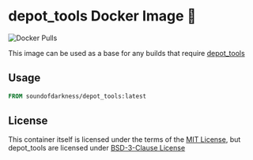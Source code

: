 # depot_tools Docker Image 🐋

![Docker Pulls](https://img.shields.io/docker/pulls/soundofdarkness/depot_tools?style=for-the-badge)

This image can be used as a base for any builds that require [depot_tools](https://chromium.googlesource.com/chromium/tools/depot_tools/)

## Usage

```dockerfile
FROM soundofdarkness/depot_tools:latest
```

## License

This container itself is licensed under the terms of the [MIT License](/License), but depot_tools are licensed under [BSD-3-Clause License](/License-depot_tools)


